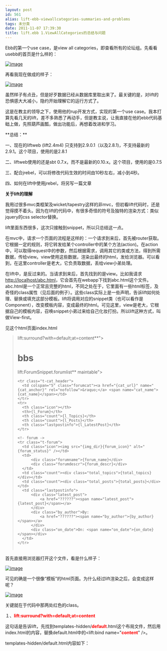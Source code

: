 ```yaml
---
layout: post
id: 561
alias: lift-ebb-viewallcategories-summaries-and-problems
tags: 未分类
date: 2011-11-07 17:39:30
title: lift.ebb 1.ViewAllCategories的总结与问题
---
```


Ebb的第一个use case，是view all categories，即查看所有的论坛组。先看看usebb的首页是什么样的：

[![image](http://freewind.me/wp-content/uploads/2011/11/image_thumb1.png "image")](http://freewind.me/wp-content/uploads/2011/11/image1.png) 

再看我现在做成的样子：

[![image](http://freewind.me/wp-content/uploads/2011/11/image_thumb2.png "image")](http://freewind.me/wp-content/uploads/2011/11/image2.png) 

虽然样子有点丑，但是好歹数据已经从数据库里取出来了。最关键的是，对lift的恐惧感大大减小，隐约开始理解它的运行方式了。

这是在教主的领导之下，使用他的rup开发方式，实现的第一个use case。我本打算先看几天的lift，差不多熟悉了再动手，但是教主说，让我直接在他的ebb代码基础上做，先照葫芦画瓢，做出功能后，再想着改进和学习。

<span id="more-561"></span>
<p>**总结：**

一、现在的liftweb (lift2.4m4) 只支持到2.9.0.1（以及2.8.1)，不支持最新的2.9.1。这个项目，使用的是2.8.1

二、liftweb使用的还是sbt 0.7.x，而不是最新的0.10.x。这个项目，使用的是0.7.5

三、配合jrebel，可以将修改代码生效的时间由10秒左右，减小到4秒。

四、如何在lift中使用jrebel，将另写一篇文章

**关于lift的理解**

我用过很多mvc类框架及wicket/tapestry这样的非mvc，但初看lift代码时，还是觉得摸不着头。因为在lift的代码中，有很多奇怪的符号及独特的渲染方式：类似jquery的css selector替换。

lift里面东西很多，这次只接触到snippet，所以只总结这一点。

在mvc中，请求一个页面的流程是这样的：一个请求到来后，首先被router获取。它根据一定的规则，将它转发给某个controller中的某个方法(action)。在action中，可以取得request中的参数，然后根据需求，调用其它的类或方法，得到所需数据，传给view。view使用这些数据，渲染出最终的html，发给浏览器。可以看到，在这里controller是老大，它负责取数据，丢给view小弟处理。

在lift中，是反过来的。当请求到来后，首先找到的是view。比如我请求[http://localhost/abc.html](http://localhost/abc.html)，它会首先在webapp下找到abc.html这个文件。abc.html是一个正常且完整的html，不同之处在于，它里面有一些html标签，及奇怪的class属性（见后面的例子）。这些class实际上是一些声明，告诉lift如何处理、替换或填充这部分模板。lift将调用对应的snippet类（也可以看作是Component），改变模板内容，变成最终的html。可见这里，view是老大，它根据自己的模板内容，召唤snippet小弟过来给自己化妆打扮。所以lift这种方式，叫做View-first。

见这个html页面index.html

> <div id="main" class="**<font color="#ff0000">lift:surround?with=default;at=content</font>**">      
>   <h1>bbs</h1>      
>   <!- cat_header ->      
>   <table class="**<font color="#ff0000">lift:ForumSnippet.forumlist</font>** maintable">
> 
>     <tr class="t-cat_header">     
>       <td colspan="5" class="forumcat"><a href="{cat_url}" name="{cat_anchor}" rel="nofollow">&raquo;</a> <span name="cat_name">{cat_name}</span></td>      
>     </tr>      
>     <tr>      
>       <th class="icon"></th>      
>       <th>{l_Forum}</th>      
>       <th class="count">{l_Topics}</th>      
>       <th class="count">{l_Posts}</th>      
>       <th class="lastpostinfo">{l_LatestPost}</th>      
>     </tr> 
> 
>     <!- forum ->     
>     <tr class="t-forum">      
>       <td class="icon"><img src="{img_dir}{forum_icon}" alt="{forum_status}" /></td>      
>       <td>      
>           <div class="forumname">{forum_name}</div>      
>           <div class="forumdescr">{forum_descr}</div>      
>       </td>      
>       <td class="count"><div class="total_topics">{total_topics}</div></td>      
>       <td class="count"><div class="total_posts">{total_posts}</div></td>      
>       <td class="lastpostinfo">      
>           <div class="latest_post">      
>               <a href="??????"><span name="latest_post">{latest_post}</span></a>      
>           </div>      
>           <div class="by_author">By:       
>               <a href="??????"><span name="by_author">{by_author}</span></a>      
>           </div>      
>           <div class="on_date">On: <span name="on_date">{on_date}</span></div>      
>       </td>      
>     </tr>      
>   </table>      
> </div>
> 
>  

首先直接用浏览器打开这个文件，看是什么样子：

[![image](http://freewind.me/wp-content/uploads/2011/11/image_thumb3.png "image")](http://freewind.me/wp-content/uploads/2011/11/image3.png) 

可见的确是一个很像“模板”的html页面。为什么经过lift渲染之后，会变成这样呢？

[![image](http://freewind.me/wp-content/uploads/2011/11/image_thumb4.png "image")](http://freewind.me/wp-content/uploads/2011/11/image4.png) 

关键就在于代码中那两处红色的class。

１、**<font color="#ff0000">lift:surround?with=default;at=content</font>**

这句话是告诉lift，先找到templates-hidden/**<font color="#ff0000">default</font>**.html这个布局文件，然后用index.html的内容，替换default.html中的<lift:bind name="**<font color="#ff0000">content</font>**" />。

templates-hidden/default.html内容如下：

> <html xmlns="[http://www.w3.org/1999/xhtml"](http://www.w3.org/1999/xhtml") xmlns:lift="[http://liftweb.net/"](http://liftweb.net/")>      
>   <head>      
>     <meta http-equiv="content-type" content="text/html; charset=UTF-8" />      
>     <meta name="description" content="" />      
>     <meta name="keywords" content="" />      
>     <title>kkkk</title>      
>     <script id="jquery" src="/classpath/jquery.js" type="text/javascript"/>      
>   </head>      
>   <body>      
>     **<font color="#ff0000"><lift:bind name="content" />         
> </font>**  </body>      
> </html>

查看index.html最终生成的html源代码，里面的确用到了default.html中的代码：

[![image](http://freewind.me/wp-content/uploads/2011/11/image_thumb5.png "image")](http://freewind.me/wp-content/uploads/2011/11/image5.png) 

２、**<font color="#ff0000">lift:ForumSnippet.forumlist</font>** 

这句话告诉lift，使用code.snippet.**<font color="#ff0000">ForumSnippet.forumlist</font>**()方法来处理其所在的table标签（及内部标签）。ForumSnippet是什么样子呢？见下面代码：

> object ForumSnippet {     
>   def forumlist: CssSel =      
>     "*****" **<font color="#800080">#></font>** (for (cat <- cats) yield {      
>       "**<font color="#ff8040">.t-cat_header</font>**" #> ("@cat_name" #> cat.name) &      
>       "**<font color="#ff8000">.t-forum</font>**" #> ( for {      
>           f <- cat.forums      
>           lastTopic <- topics.lookup(f.last_topic_id)      
>       } yield {      
> 
>         val lastPost = posts.lookup(lastTopic.last_post_id).get      
>         val lastPoster = members.lookup(lastPost.poster_id).get      
>         val lastTopicTitle = (if(lastTopic.count_replies>1) "Re: " else "") + lastTopic.topic_title 
> 
>         "**<font color="#ff8000">.forumname *</font>**" #> f.name &      
> 
>         ".forumdescr *" #> f.descr &     
>         ".total_topics" #> f.topics &      
>         ".total_posts" #> f.posts &      
>         ".latest_post *" #> ("@latest_post" #> lastTopicTitle) &      
>         ".by_author *" #> ("@by_author" #> {lastPoster.name}) &      
>         ".on_date *" #> ("@on_date" #> new SimpleDateFormat().format(lastPost.post_time)) 
> 
>       })     
>     })      
> }

这段代码中，有很多奇怪的符号。但如果你使用过jquery的话，可能就会猜到：它首先将html模板（即<table>xxx</table>这一段）解析为一个xml树，然后使用css selector定位到对应的节点，最后使用实际数据去替换内容。

首先需要了解的是紫色的**<font color="#800080">#></font>**符号，它在代码中大量使用，意思是replacedWith，即用后面的数据替换左边对应的节点内容。

例如：

> ".forumdescr *" #> f.descr

 左边是css selector，".forumdescr"表示class=".forumdescr"节点，".forumdescr .aaa"表示".forumdesc"下的所有".aaa"节点，".forumdescr *"表示".forumdescr"下的所有节点。

这句代码表示将".forumdescr"下的所有内容替换为f.descr。

每行最后的`&`，表示将多个操作连接起来。

**如何替换属性？**

> <font style="background-color: #ffffff">".forumname [href]" #> [http://google.com](http://google.com)</font>
